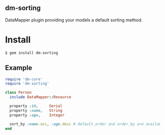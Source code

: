 dm-sorting
----------

DataMapper plugin providing your models a default sorting method.

Install
====

`$ gem install dm-sorting`

Example
-------

```ruby
require 'dm-core'
require 'dm-sorting'

class Person
  include DataMapper::Resource

  property :id,     Serial
  property :name,   String
  property :age,    Integer

  sort_by :name.asc, :age.desc # default_order and order_by are available too
end
```